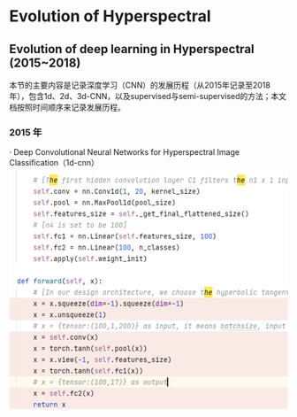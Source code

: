 # Evolution of Hyperspectral

## Evolution of deep learning in Hyperspectral (2015~2018)
本节的主要内容是记录深度学习（CNN）的发展历程（从2015年记录至2018年），包含1d、2d、3d-CNN，以及supervised与semi-supervised的方法；本文档按照时间顺序来记录发展历程。

### 2015 年
· Deep Convolutional Neural Networks for Hyperspectral Image Classification（1d-cnn）  
![1dcnn](./figure10.jpg)  

